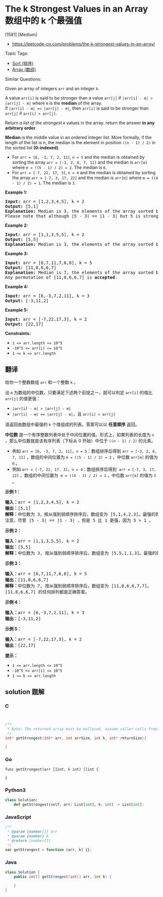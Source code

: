 # The k Strongest Values in an Array 数组中的 k 个最强值

[1581] [Medium]

- https://leetcode-cn.com/problems/the-k-strongest-values-in-an-array/

Topic Tags:

- [Sort (排序)](https://leetcode-cn.com/tag/sort/)
- [Array (数组)](https://leetcode-cn.com/tag/array/)

Similar Questions:

Given an array of integers `arr` and an integer `k`.

A value `arr[i]` is said to be stronger than a value `arr[j]` if `|arr[i] - m| > |arr[j] - m|` where `m` is the **median** of the array.  
If `|arr[i] - m| == |arr[j] - m|`, then `arr[i]` is said to be stronger than `arr[j]` if `arr[i] > arr[j]`.

Return _a list of the strongest `k`_ values in the array. return the answer **in any arbitrary order**.

**Median** is the middle value in an ordered integer list. More formally, if the length of the list is n, the median is the element in position `((n - 1) / 2)` in the sorted list **(0-indexed)**.

- For `arr = [6, -3, 7, 2, 11]`, `n = 5` and the median is obtained by sorting the array `arr = [-3, 2, 6, 7, 11]` and the median is `arr[m]` where `m = ((5 - 1) / 2) = 2`. The median is `6`.
- For `arr = [-7, 22, 17, 3]`, `n = 4` and the median is obtained by sorting the array `arr = [-7, 3, 17, 22]` and the median is `arr[m]` where `m = ((4 - 1) / 2) = 1`. The median is `3`.

**Example 1:**

<pre><strong>Input:</strong> arr = [1,2,3,4,5], k = 2
<strong>Output:</strong> [5,1]
<strong>Explanation:</strong> Median is 3, the elements of the array sorted by the strongest are [5,1,4,2,3]. The strongest 2 elements are [5, 1]. [1, 5] is also <strong>accepted</strong> answer.
Please note that although |5 - 3| == |1 - 3| but 5 is stronger than 1 because 5 &gt; 1.
</pre>

**Example 2:**

<pre><strong>Input:</strong> arr = [1,1,3,5,5], k = 2
<strong>Output:</strong> [5,5]
<strong>Explanation:</strong> Median is 3, the elements of the array sorted by the strongest are [5,5,1,1,3]. The strongest 2 elements are [5, 5].
</pre>

**Example 3:**

<pre><strong>Input:</strong> arr = [6,7,11,7,6,8], k = 5
<strong>Output:</strong> [11,8,6,6,7]
<strong>Explanation:</strong> Median is 7, the elements of the array sorted by the strongest are [11,8,6,6,7,7].
Any permutation of [11,8,6,6,7] is <strong>accepted</strong>.
</pre>

**Example 4:**

<pre><strong>Input:</strong> arr = [6,-3,7,2,11], k = 3
<strong>Output:</strong> [-3,11,2]
</pre>

**Example 5:**

<pre><strong>Input:</strong> arr = [-7,22,17,3], k = 2
<strong>Output:</strong> [22,17]
</pre>

**Constraints:**

- `1 <= arr.length <= 10^5`
- `-10^5 <= arr[i] <= 10^5`
- `1 <= k <= arr.length`

## 翻译

给你一个整数数组 `arr` 和一个整数 `k` 。

设 `m` 为数组的中位数，只要满足下述两个前提之一，就可以判定 `arr[i]` 的值比 `arr[j]` 的值更强：

- `|arr[i] - m| > |arr[j] - m|`
- `|arr[i] - m| == |arr[j] - m|`，且 `arr[i] > arr[j]`

请返回由数组中最强的 `k` 个值组成的列表。答案可以以 **任意顺序** 返回。

**中位数** 是一个有序整数列表中处于中间位置的值。形式上，如果列表的长度为 `n` ，那么中位数就是该有序列表（下标从 0 开始）中位于 `((n - 1) / 2)` 的元素。

- 例如 `arr = [6, -3, 7, 2, 11]`，`n = 5`：数组排序后得到 `arr = [-3, 2, 6, 7, 11]` ，数组的中间位置为 `m = ((5 - 1) / 2) = 2` ，中位数 `arr[m]` 的值为 `6` 。
- 例如 `arr = [-7, 22, 17, 3]`，`n = 4`：数组排序后得到  `arr = [-7, 3, 17, 22]` ，数组的中间位置为  `m = ((4 - 1) / 2) = 1` ，中位数 `arr[m]` 的值为 `3` 。

**示例 1：**

<pre><strong>输入：</strong>arr = [1,2,3,4,5], k = 2
<strong>输出：</strong>[5,1]
<strong>解释：</strong>中位数为 3，按从强到弱顺序排序后，数组变为 [5,1,4,2,3]。最强的两个元素是 [5, 1]。[1, 5] 也是正确答案。
注意，尽管 |5 - 3| == |1 - 3| ，但是 5 比 1 更强，因为 5 &gt; 1 。
</pre>

**示例 2：**

<pre><strong>输入：</strong>arr = [1,1,3,5,5], k = 2
<strong>输出：</strong>[5,5]
<strong>解释：</strong>中位数为 3, 按从强到弱顺序排序后，数组变为 [5,5,1,1,3]。最强的两个元素是 [5, 5]。
</pre>

**示例 3：**

<pre><strong>输入：</strong>arr = [6,7,11,7,6,8], k = 5
<strong>输出：</strong>[11,8,6,6,7]
<strong>解释：</strong>中位数为 7, 按从强到弱顺序排序后，数组变为 [11,8,6,6,7,7]。
[11,8,6,6,7] 的任何排列都是正确答案。</pre>

**示例 4：**

<pre><strong>输入：</strong>arr = [6,-3,7,2,11], k = 3
<strong>输出：</strong>[-3,11,2]
</pre>

**示例 5：**

<pre><strong>输入：</strong>arr = [-7,22,17,3], k = 2
<strong>输出：</strong>[22,17]
</pre>

**提示：**

- `1 <= arr.length <= 10^5`
- `-10^5 <= arr[i] <= 10^5`
- `1 <= k <= arr.length`

## solution 题解

### C

```c


/**
 * Note: The returned array must be malloced, assume caller calls free().
 */
int* getStrongest(int* arr, int arrSize, int k, int* returnSize){

}
```

### Go

```golang
func getStrongest(arr []int, k int) []int {

}
```

### Python3

```python
class Solution:
    def getStrongest(self, arr: List[int], k: int) -> List[int]:
```

### JavaScript

```javascript
/**
 * @param {number[]} arr
 * @param {number} k
 * @return {number[]}
 */
var getStrongest = function (arr, k) {};
```

### Java

```java
class Solution {
    public int[] getStrongest(int[] arr, int k) {

    }
}
```
